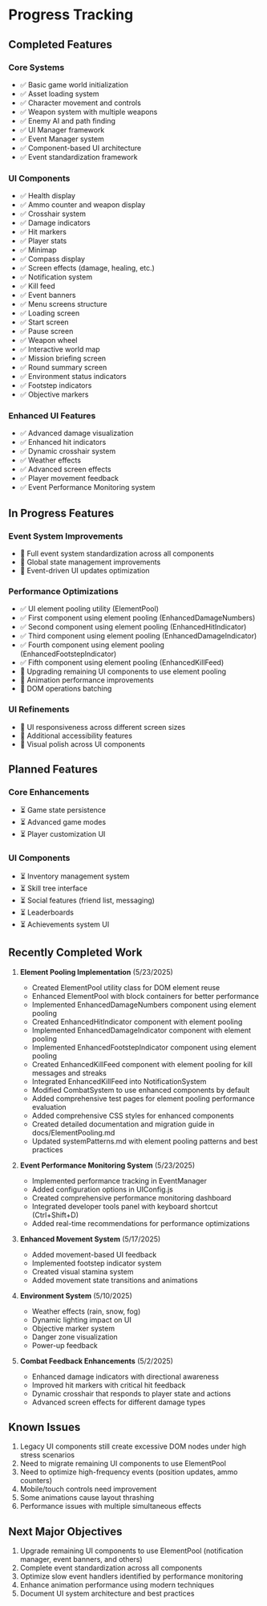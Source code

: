# Progress Tracking

## Completed Features

### Core Systems
- ✅ Basic game world initialization
- ✅ Asset loading system
- ✅ Character movement and controls
- ✅ Weapon system with multiple weapons
- ✅ Enemy AI and path finding
- ✅ UI Manager framework
- ✅ Event Manager system
- ✅ Component-based UI architecture
- ✅ Event standardization framework

### UI Components
- ✅ Health display
- ✅ Ammo counter and weapon display
- ✅ Crosshair system
- ✅ Damage indicators
- ✅ Hit markers
- ✅ Player stats
- ✅ Minimap
- ✅ Compass display
- ✅ Screen effects (damage, healing, etc.)
- ✅ Notification system
- ✅ Kill feed
- ✅ Event banners
- ✅ Menu screens structure
- ✅ Loading screen
- ✅ Start screen
- ✅ Pause screen
- ✅ Weapon wheel
- ✅ Interactive world map
- ✅ Mission briefing screen
- ✅ Round summary screen
- ✅ Environment status indicators
- ✅ Footstep indicators
- ✅ Objective markers

### Enhanced UI Features
- ✅ Advanced damage visualization
- ✅ Enhanced hit indicators
- ✅ Dynamic crosshair system
- ✅ Weather effects
- ✅ Advanced screen effects
- ✅ Player movement feedback
- ✅ Event Performance Monitoring system

## In Progress Features

### Event System Improvements
- 🔄 Full event system standardization across all components
- 🔄 Global state management improvements
- 🔄 Event-driven UI updates optimization

### Performance Optimizations
- ✅ UI element pooling utility (ElementPool)
- ✅ First component using element pooling (EnhancedDamageNumbers)
- ✅ Second component using element pooling (EnhancedHitIndicator)
- ✅ Third component using element pooling (EnhancedDamageIndicator)
- ✅ Fourth component using element pooling (EnhancedFootstepIndicator)
- ✅ Fifth component using element pooling (EnhancedKillFeed)
- 🔄 Upgrading remaining UI components to use element pooling
- 🔄 Animation performance improvements
- 🔄 DOM operations batching

### UI Refinements
- 🔄 UI responsiveness across different screen sizes
- 🔄 Additional accessibility features
- 🔄 Visual polish across UI components

## Planned Features

### Core Enhancements
- ⏳ Game state persistence
- ⏳ Advanced game modes
- ⏳ Player customization UI

### UI Components
- ⏳ Inventory management system
- ⏳ Skill tree interface
- ⏳ Social features (friend list, messaging)
- ⏳ Leaderboards
- ⏳ Achievements system UI

## Recently Completed Work

1. **Element Pooling Implementation** (5/23/2025)
   - Created ElementPool utility class for DOM element reuse
   - Enhanced ElementPool with block containers for better performance
   - Implemented EnhancedDamageNumbers component using element pooling
   - Created EnhancedHitIndicator component with element pooling
   - Implemented EnhancedDamageIndicator component with element pooling
   - Implemented EnhancedFootstepIndicator component using element pooling
   - Created EnhancedKillFeed component with element pooling for kill messages and streaks
   - Integrated EnhancedKillFeed into NotificationSystem
   - Modified CombatSystem to use enhanced components by default
   - Added comprehensive test pages for element pooling performance evaluation
   - Added comprehensive CSS styles for enhanced components
   - Created detailed documentation and migration guide in docs/ElementPooling.md
   - Updated systemPatterns.md with element pooling patterns and best practices

2. **Event Performance Monitoring System** (5/23/2025)
   - Implemented performance tracking in EventManager
   - Added configuration options in UIConfig.js
   - Created comprehensive performance monitoring dashboard
   - Integrated developer tools panel with keyboard shortcut (Ctrl+Shift+D)
   - Added real-time recommendations for performance optimizations

2. **Enhanced Movement System** (5/17/2025)
   - Added movement-based UI feedback
   - Implemented footstep indicator system
   - Created visual stamina system
   - Added movement state transitions and animations

3. **Environment System** (5/10/2025)
   - Weather effects (rain, snow, fog)
   - Dynamic lighting impact on UI
   - Objective marker system
   - Danger zone visualization
   - Power-up feedback

4. **Combat Feedback Enhancements** (5/2/2025)
   - Enhanced damage indicators with directional awareness
   - Improved hit markers with critical hit feedback
   - Dynamic crosshair that responds to player state and actions
   - Advanced screen effects for different damage types

## Known Issues

1. Legacy UI components still create excessive DOM nodes under high stress scenarios
2. Need to migrate remaining UI components to use ElementPool
3. Need to optimize high-frequency events (position updates, ammo counters)
4. Mobile/touch controls need improvement
5. Some animations cause layout thrashing
6. Performance issues with multiple simultaneous effects

## Next Major Objectives

1. Upgrade remaining UI components to use ElementPool (notification manager, event banners, and others)
2. Complete event standardization across all components
3. Optimize slow event handlers identified by performance monitoring
4. Enhance animation performance using modern techniques
5. Document UI system architecture and best practices
